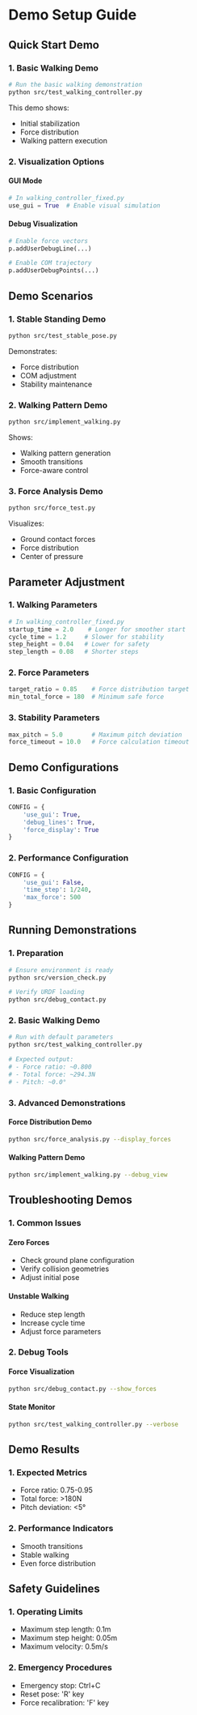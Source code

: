 # Demo Setup Guide

## Quick Start Demo

### 1. Basic Walking Demo
```bash
# Run the basic walking demonstration
python src/test_walking_controller.py
```

This demo shows:
- Initial stabilization
- Force distribution
- Walking pattern execution

### 2. Visualization Options

#### GUI Mode
```python
# In walking_controller_fixed.py
use_gui = True  # Enable visual simulation
```

#### Debug Visualization
```python
# Enable force vectors
p.addUserDebugLine(...)

# Enable COM trajectory
p.addUserDebugPoints(...)
```

## Demo Scenarios

### 1. Stable Standing Demo
```bash
python src/test_stable_pose.py
```
Demonstrates:
- Force distribution
- COM adjustment
- Stability maintenance

### 2. Walking Pattern Demo
```bash
python src/implement_walking.py
```
Shows:
- Walking pattern generation
- Smooth transitions
- Force-aware control

### 3. Force Analysis Demo
```bash
python src/force_test.py
```
Visualizes:
- Ground contact forces
- Force distribution
- Center of pressure

## Parameter Adjustment

### 1. Walking Parameters
```python
# In walking_controller_fixed.py
startup_time = 2.0    # Longer for smoother start
cycle_time = 1.2     # Slower for stability
step_height = 0.04   # Lower for safety
step_length = 0.08   # Shorter steps
```

### 2. Force Parameters
```python
target_ratio = 0.85    # Force distribution target
min_total_force = 180  # Minimum safe force
```

### 3. Stability Parameters
```python
max_pitch = 5.0        # Maximum pitch deviation
force_timeout = 10.0   # Force calculation timeout
```

## Demo Configurations

### 1. Basic Configuration
```python
CONFIG = {
    'use_gui': True,
    'debug_lines': True,
    'force_display': True
}
```

### 2. Performance Configuration
```python
CONFIG = {
    'use_gui': False,
    'time_step': 1/240,
    'max_force': 500
}
```

## Running Demonstrations

### 1. Preparation
```bash
# Ensure environment is ready
python src/version_check.py

# Verify URDF loading
python src/debug_contact.py
```

### 2. Basic Walking Demo
```bash
# Run with default parameters
python src/test_walking_controller.py

# Expected output:
# - Force ratio: ~0.800
# - Total force: ~294.3N
# - Pitch: ~0.0°
```

### 3. Advanced Demonstrations

#### Force Distribution Demo
```bash
python src/force_analysis.py --display_forces
```

#### Walking Pattern Demo
```bash
python src/implement_walking.py --debug_view
```

## Troubleshooting Demos

### 1. Common Issues

#### Zero Forces
- Check ground plane configuration
- Verify collision geometries
- Adjust initial pose

#### Unstable Walking
- Reduce step length
- Increase cycle time
- Adjust force parameters

### 2. Debug Tools

#### Force Visualization
```bash
python src/debug_contact.py --show_forces
```

#### State Monitor
```bash
python src/test_walking_controller.py --verbose
```

## Demo Results

### 1. Expected Metrics
- Force ratio: 0.75-0.95
- Total force: >180N
- Pitch deviation: <5°

### 2. Performance Indicators
- Smooth transitions
- Stable walking
- Even force distribution

## Safety Guidelines

### 1. Operating Limits
- Maximum step length: 0.1m
- Maximum step height: 0.05m
- Maximum velocity: 0.5m/s

### 2. Emergency Procedures
- Emergency stop: Ctrl+C
- Reset pose: 'R' key
- Force recalibration: 'F' key
